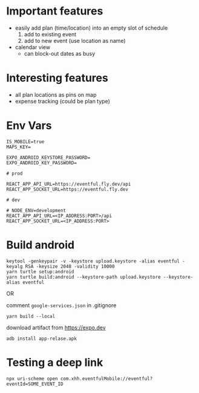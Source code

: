 # Important features

- easily add plan (time/location) into an empty slot of schedule
  1. add to existing event
  2. add to new event (use location as name)
- calendar view
  - can block-out dates as busy

# Interesting features

- all plan locations as pins on map
- expense tracking (could be plan type)

# Env Vars

```
IS_MOBILE=true
MAPS_KEY=

EXPO_ANDROID_KEYSTORE_PASSWORD=
EXPO_ANDROID_KEY_PASSWORD=

# prod

REACT_APP_API_URL=https://eventful.fly.dev/api
REACT_APP_SOCKET_URL=https://eventful.fly.dev

# dev

# NODE_ENV=development
REACT_APP_API_URL=<IP_ADDRESS:PORT>/api
REACT_APP_SOCKET_URL=<IP_ADDRESS:PORT>
```

# Build android

```
keytool -genkeypair -v -keystore upload.keystore -alias eventful -keyalg RSA -keysize 2048 -validity 10000
yarn turtle setup:android
yarn turtle build:android --keystore-path upload.keystore --keystore-alias eventful
```

OR 

comment `google-services.json` in .gitignore 

```
yarn build --local
```

download artifact from https://expo.dev

`adb install app-relase.apk`

# Testing a deep link

```
npx uri-scheme open com.xhh.eventfulMobile://eventful?eventId=SOME_EVENT_ID
```